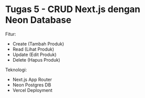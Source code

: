 # Tugas 5 - CRUD Next.js dengan Neon Database

Fitur:
- Create (Tambah Produk)
- Read (Lihat Produk)
- Update (Edit Produk)
- Delete (Hapus Produk)

Teknologi:
- Next.js App Router
- Neon Postgres DB
- Vercel Deployment
